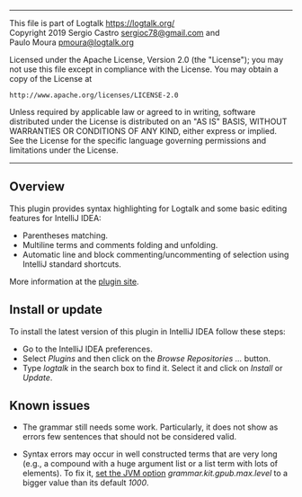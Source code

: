 ________________________________________________________________________

This file is part of Logtalk <https://logtalk.org/>  
Copyright 2019 Sergio Castro <sergioc78@gmail.com> and  
Paulo Moura <pmoura@logtalk.org>

Licensed under the Apache License, Version 2.0 (the "License");
you may not use this file except in compliance with the License.
You may obtain a copy of the License at

    http://www.apache.org/licenses/LICENSE-2.0

Unless required by applicable law or agreed to in writing, software
distributed under the License is distributed on an "AS IS" BASIS,
WITHOUT WARRANTIES OR CONDITIONS OF ANY KIND, either express or implied.
See the License for the specific language governing permissions and
limitations under the License.
________________________________________________________________________


Overview
--------

This plugin provides syntax highlighting for Logtalk and some basic editing
features for IntelliJ IDEA:

- Parentheses matching.
- Multiline terms and comments folding and unfolding.
- Automatic line and block commenting/uncommenting of selection using IntelliJ standard shortcuts.

More information at the [plugin site](https://plugins.jetbrains.com/idea/plugin/9425-logtalk/).


Install or update
-----------------

To install the latest version of this plugin in IntelliJ IDEA follow these steps:

- Go to the IntelliJ IDEA preferences.
- Select *Plugins* and then click on the *Browse Repositories ...* button.
- Type *logtalk* in the search box to find it. Select it and click on *Install* or *Update*.


Known issues
------------

- The grammar still needs some work. Particularly, it does not show as errors
few sentences that should not be considered valid.

- Syntax errors may occur in well constructed terms that are very long 
(e.g., a compound with a huge argument list or a list term with lots of elements).
To fix it, [set the JVM option](https://intellij-support.jetbrains.com/hc/en-us/articles/206544869-Configuring-JVM-options-and-platform-properties) _grammar.kit.gpub.max.level_ to a bigger value than its default _1000_.
